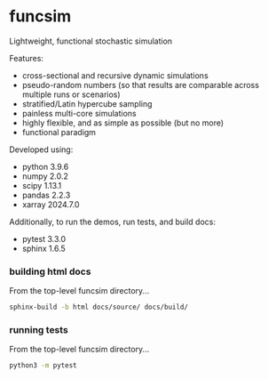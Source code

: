 # funcsim
Lightweight, functional stochastic simulation

Features:
- cross-sectional and recursive dynamic simulations
- pseudo-random numbers (so that results are comparable across multiple runs or scenarios)
- stratified/Latin hypercube sampling
- painless multi-core simulations
- highly flexible, and as simple as possible (but no more)
- functional paradigm

Developed using:
- python 3.9.6
- numpy 2.0.2
- scipy 1.13.1
- pandas 2.2.3
- xarray 2024.7.0

Additionally, to run the demos, run tests, and build docs:
- pytest 3.3.0
- sphinx 1.6.5

### building html docs
From the top-level funcsim directory...
```bash
sphinx-build -b html docs/source/ docs/build/
```

### running tests
From the top-level funcsim directory...
```bash
python3 -m pytest
```

